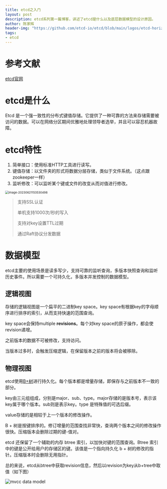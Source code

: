 ```yaml
---
title: etcd之入门
layout: post
description: etcd系列第一篇博客，讲述了etcd是什么以及底层数据模型的设计原因。
author: 陈家辉
header-img: "https://github.com/etcd-io/etcd/blob/main/logos/etcd-horizontal-color.png"
tags:
- etcd
---
```


# 参考文献
[etcd官网](https://etcd.io/)

# etcd是什么

Etcd 是一个强一致性的分布式键值存储。它提供了一种可靠的方法来存储需要被访问的数据。可以在网络分区期间优雅地处理领导者选举，并且可以容忍机器故障。

# etcd特性

1. 简单接口：使用标准HTTP工具进行读写。
2. 键值存储：以文件夹的形式将数据分层存储，类似于文件系统。（这点跟zookeeper一样）
3. 监听修改：可以监听某个键或文件的改变从而对值进行修改。

<img src="https://cdn.jsdelivr.net/gh/CJH876492153/picture@main/image-20230621153530498.png" alt="image-20230621153530498" style="zoom: 67%;" />

> 支持SSL认证
>
> 单机支持1000次/秒的写入
>
> 支持对key设置TTL过期
>
> 通过Raft协议分发数据

# 数据模型

etcd主要的使用场景是读多写少，支持可靠的监听查询，多版本快照查询和监听历史事件。所以需要一个可持久化，多版本并发控制的数据模型。

## 逻辑视图

存储的逻辑视图是一个扁平的二进制key space。key space有根据key的字母顺序进行排序的索引，从而支持快速的范围查询。

key space会保持multiple **revisions**。每个对key space的原子操作，都会使revision递增。

之前版本的数据不可被修改，支持访问。

当版本过多时，会触发压缩逻辑，在保留版本之前的版本将会被移除。

## 物理视图

etcd使用[B+树](https://en.wikipedia.org/wiki/B%2B_tree)进行持久化。每个版本都是增量存储，即保存与之前版本不一致的部分。

key由三元组组成，分别是major、sub、type。major存储的是版本号，表示该key属于哪个版本。sub则是表示key。type 是特殊值的可选后缀。

value存储的是相较于上一个版本的修改操作。

B + 树是按键排序的。修订增量的范围查找非常快，查询两个版本之间的修改操作很快。压缩版本会删除过期的键-值对。

etcd 还保留了一个辅助的内存 btree 索引，以加快对键的范围查询。Btree 索引中的键是公开给用户的存储区的键。该值是一个指向持久化 b + 树的修改的指针。压缩版本时会删除无用指针。

总的来说，etcd从btree中获取revision信息，然后以revision为key从b+tree中取值（如下图）

![mvcc data model](https://etcd.io/docs/v3.5/learning/img/data-model-figure-01.png)


